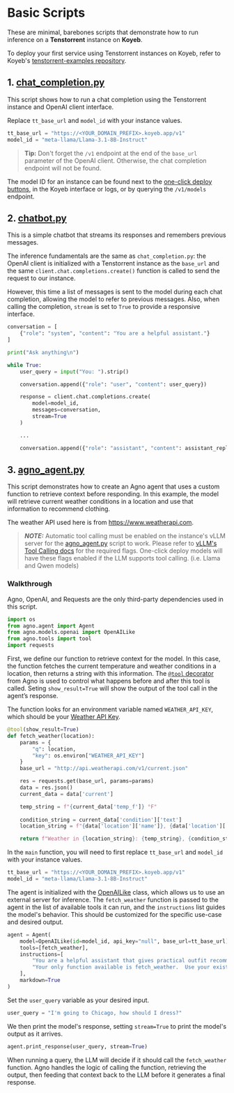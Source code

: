# Basic Scripts
These are minimal, barebones scripts that demonstrate how to run inference on a **Tenstorrent** instance on **Koyeb**.

To deploy your first service using Tenstorrent instances on Koyeb, refer to Koyeb's [tenstorrent-examples repository](https://github.com/koyeb/tenstorrent-examples).  

## 1. [chat_completion.py](https://github.com/cguerreroTT/tt-example-apps/blob/main/basic_chat_apps/basic_scripts/chat_completion.py)
This script shows how to run a chat completion using the Tenstorrent instance and OpenAI client interface.

Replace `tt_base_url` and `model_id` with your instance values.
```python
tt_base_url = "https://<YOUR_DOMAIN_PREFIX>.koyeb.app/v1"
model_id = "meta-llama/Llama-3.1-8B-Instruct"
```

> **Tip:** Don't forget the `/v1` endpoint at the end of the `base_url` parameter of the OpenAI client.  Otherwise, the chat completion endpoint will not be found.

The model ID for an instance can be found next to the [one-click deploy buttons](https://github.com/koyeb/tenstorrent-examples/tree/main/tt-models), in the Koyeb interface or logs, or by querying the `/v1/models` endpoint.

## 2. [chatbot.py](https://github.com/cguerreroTT/tt-example-apps/blob/main/basic_chat_apps/basic_scripts/chatbot.py)

This is a simple chatbot that streams its responses and remembers previous messages.  

The inference fundamentals are the same as `chat_completion.py`: the OpenAI client is initialized with a Tenstorrent instance as the `base_url` and the same `client.chat.completions.create()` function is called to send the request to our instance.  

However, this time a list of messages is sent to the model during each chat completion, allowing the model to refer to previous messages.  Also, when calling the completion, `stream` is set to `True` to provide a responsive interface.

```python
conversation = [
    {"role": "system", "content": "You are a helpful assistant."}
]

print("Ask anything\n")

while True:
    user_query = input("You: ").strip()

    conversation.append({"role": "user", "content": user_query})

    response = client.chat.completions.create(
        model=model_id,
        messages=conversation,
        stream=True
    )

    ...

    conversation.append({"role": "assistant", "content": assistant_reply})
```

## 3. [agno_agent.py](https://github.com/cguerreroTT/tt-example-apps/blob/main/basic_chat_apps/basic_scripts/agno_agent.py)

This script demonstrates how to create an Agno agent that uses a custom function to retrieve context before responding.  In this example, the model will retrieve current weather conditions in a location and use that information to recommend clothing.

The weather API used here is from https://www.weatherapi.com.

> **_NOTE:_** Automatic tool calling must be enabled on the instance's vLLM server for the [agno_agent.py](https://github.com/cguerreroTT/tt-example-apps/tree/main/basic_chat_apps/basic_scripts/agno_agent.py) script  to work.  Please refer to [vLLM's Tool Calling docs](https://docs.vllm.ai/en/stable/features/tool_calling.html#automatic-function-calling) for the required flags.  One-click deploy models will have these flags enabled if the LLM supports tool calling. (i.e. Llama and Qwen models)

### Walkthrough
Agno, OpenAI, and Requests are the only third-party dependencies used in this script.
```python
import os
from agno.agent import Agent
from agno.models.openai import OpenAILike
from agno.tools import tool
import requests
```

First, we define our function to retrieve context for the model.  In this case, the function fetches the current temperature and weather conditions in a location, then returns a string with this information.  The [`@tool` decorator](https://docs.agno.com/tools/tool-decorator) from Agno is used to control what happens before and after this tool is called.  Seting `show_result=True` will show the output of the tool call in the agent’s response.

The function looks for an environment variable named `WEATHER_API_KEY`, which should be your [Weather API Key](https://www.weatherapi.com).

```python
@tool(show_result=True)
def fetch_weather(location):
    params = {
        "q": location,
        "key": os.environ["WEATHER_API_KEY"]
    }
    base_url = "http://api.weatherapi.com/v1/current.json"

    res = requests.get(base_url, params=params)
    data = res.json()
    current_data = data['current']

    temp_string = f"{current_data['temp_f']} °F"
    
    condition_string = current_data['condition']['text']
    location_string = f"{data['location']['name']}, {data['location']['region']}"

    return f"Weather in {location_string}: {temp_string}, {condition_string}.\n"
```

In the `main` function, you will need to first replace `tt_base_url` and `model_id` with your instance values.

```python
tt_base_url = "https://<YOUR_DOMAIN_PREFIX>.koyeb.app/v1"
model_id = "meta-llama/Llama-3.1-8B-Instruct"
```

The agent is initialized with the [OpenAILike](https://docs.agno.com/models/openai-like#openai-like) class, which allows us to use an external server for inference.  The `fetch_weather` function is passed to the agent in the list of available tools it can run, and the `instructions` list guides the model's behavior.  This should be customized for the specific use-case and desired output.

```python
agent = Agent(
    model=OpenAILike(id=model_id, api_key="null", base_url=tt_base_url),
    tools=[fetch_weather],
    instructions=[
        "You are a helpful assistant that gives practical outfit recommendations based on the current weather conditions.",
        "Your only function available is fetch_weather.  Use your existing knowledge for outfit recommendations."
    ],
    markdown=True
)
```

Set the `user_query` variable as your desired input.
```python
user_query = "I'm going to Chicago, how should I dress?"
```

We then print the model's response, setting `stream=True` to print the model's output as it arrives.
```python
agent.print_response(user_query, stream=True)
```

When running a query, the LLM will decide if it should call the `fetch_weather` function.  Agno handles the logic of calling the function, retrieving the output, then feeding that context back to the LLM before it generates a final response.
